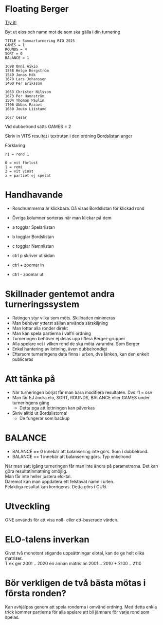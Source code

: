 # Floating Berger

[Try it!](https://christernilsson.github.io/FloatingBerger/)

Byt ut elos och namn mot de som ska gälla i din turnering

```
TITLE = Sommarturnering RIO 2025
GAMES = 1
ROUNDS = 4
SORT = 0
BALANCE = 1

1698 Onni Aikio
1558 Helge Bergström
1549 Jonas Hök
1679 Lars Johansson
1400 Per Eriksson

1653 Christer Nilsson
1673 Per Hamnström
1504 Thomas Paulin
1706 Abbas Razavi
1650 Jouko Liistamo

1677 Cesar

```

Vid dubbelrond sätts GAMES = 2  

Skriv in VITS resultat i textrutan i den ordning Bordslistan anger  

Förklaring
```
r1 = rond 1

0 = vit förlust
1 = remi
2 = vit vinst
x = partiet ej spelat
```

# Handhavande

* Rondnummerna är klickbara. Då visas Bordslistan för klickad rond
* Övriga kolumner sorteras när man klickar på dem

* a togglar Spelarlistan
* b togglar Bordslistan
* c togglar Namnlistan

* ctrl p skriver ut sidan
* ctrl + zoomar in
* ctrl - zoomar ut

# Skillnader gentemot andra turneringssystem

* Ratingen styr vilka som möts. Skillnaden minimeras
* Man behöver ytterst sällan använda särskiljning
* Man lottar alla ronder direkt
* Man kan spela partierna i valfri ordning
* Turneringen behöver ej delas upp i flera Berger-grupper
* Alla spelare vet i vilken rond de ska möta varandra. Som Berger
* Enkel hantering av lottning, även dubbelrondigt
* Eftersom turneringens data finns i url:en, dvs länken, kan den enkelt publiceras

# Att tänka på

* När turneringen börjat får man bara modifiera resultaten. Dvs r1 = osv
* Man får EJ ändra elo, SORT, ROUNDS, BALANCE eller GAMES under turneringens gång
	* Detta pga att lottningen kan påverkas
* Skriv alltid ut Bordslistorna!
	* De fungerar som backup

# BALANCE

* BALANCE == 0 innebär att balansering inte görs. Som i dubbelrond.  
* BALANCE == 1 innebär att balansering görs. Typ enkelrond

När man satt igång turneringen får man inte ändra på parametrarna. Det kan göra resultatinmatning omöjlig.  
Man får inte heller justera elo-tal.  
Däremot kan man uppdatera ett felstavat namn i urlen.  
Felaktiga resultat kan korrigeras. Detta görs i GUI:t  

# Utveckling

ONE används för att visa noll- eller ett-baserade värden.  

# ELO-talens inverkan

Givet två monotont stigande uppsättningar elotal, kan de ge helt olika matriser.  
T ex ger 2001 .. 2020 en annan matris än 2001 .. 2010 + 2100 .. 2110  

# Bör verkligen de två bästa mötas i första ronden?

Kan avhjälpas genom att spela ronderna i omvänd ordning.
Med detta enkla trick kommer partierna för alla spelare att bli jämnare för varje rond som spelas.